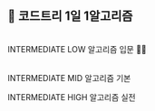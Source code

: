 ## 🌱 코드트리 1일 1알고리즘

<br/>
INTERMEDIATE LOW 알고리즘 입문 🏃‍♂️<br><br>

INTERMEDIATE MID 알고리즘 기본<br>

INTERMEDIATE HIGH 알고리즘 실전
